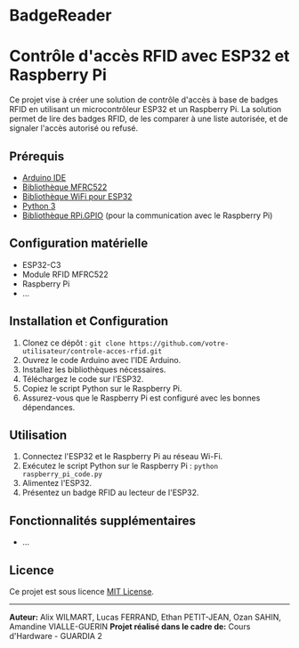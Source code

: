 # BadgeReader

# Contrôle d'accès RFID avec ESP32 et Raspberry Pi

Ce projet vise à créer une solution de contrôle d'accès à base de badges RFID en utilisant un microcontrôleur ESP32 et un Raspberry Pi. La solution permet de lire des badges RFID, de les comparer à une liste autorisée, et de signaler l'accès autorisé ou refusé.

## Prérequis

- [Arduino IDE](https://www.arduino.cc/en/software)
- [Bibliothèque MFRC522](https://github.com/miguelbalboa/rfid)
- [Bibliothèque WiFi pour ESP32](https://github.com/espressif/arduino-esp32)
- [Python 3](https://www.python.org/downloads/)
- [Bibliothèque RPi.GPIO](https://pypi.org/project/RPi.GPIO/) (pour la communication avec le Raspberry Pi)

## Configuration matérielle

- ESP32-C3
- Module RFID MFRC522
- Raspberry Pi
- ...

## Installation et Configuration

1. Clonez ce dépôt : `git clone https://github.com/votre-utilisateur/controle-acces-rfid.git`
2. Ouvrez le code Arduino avec l'IDE Arduino.
3. Installez les bibliothèques nécessaires.
4. Téléchargez le code sur l'ESP32.
5. Copiez le script Python sur le Raspberry Pi.
6. Assurez-vous que le Raspberry Pi est configuré avec les bonnes dépendances.

## Utilisation

1. Connectez l'ESP32 et le Raspberry Pi au réseau Wi-Fi.
2. Exécutez le script Python sur le Raspberry Pi : `python raspberry_pi_code.py`
3. Alimentez l'ESP32.
4. Présentez un badge RFID au lecteur de l'ESP32.

## Fonctionnalités supplémentaires

- ...

## Licence

Ce projet est sous licence [MIT License](LICENSE).

---

**Auteur:** Alix WILMART, Lucas FERRAND, Ethan PETIT-JEAN, Ozan SAHIN, Amandine VIALLE-GUERIN
**Projet réalisé dans le cadre de:** Cours d'Hardware - GUARDIA 2
